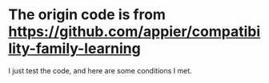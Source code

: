# The origin code is from https://github.com/appier/compatibility-family-learning 

I just test the code, and here are some conditions I met.
